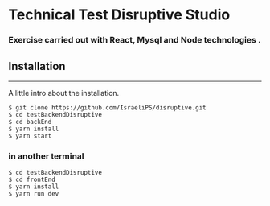 # Technical Test Disruptive Studio

### Exercise carried out with React, Mysql and Node technologies .


## Installation

---

A little intro about the installation.

```
$ git clone https://github.com/IsraeliPS/disruptive.git
$ cd testBackendDisruptive
$ cd backEnd
$ yarn install
$ yarn start
```

### in another terminal

```
$ cd testBackendDisruptive
$ cd frontEnd
$ yarn install
$ yarn run dev
```
